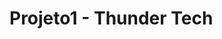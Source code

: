 # Projeto1 - Thunder Tech
<p align="center">
<a href= "https://imgur.com/a/0Lzjb3o" border="0"></a>
</p>
